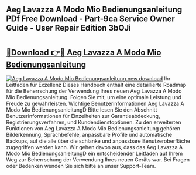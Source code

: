 ## Aeg Lavazza A Modo Mio Bedienungsanleitung PDf Free Download - Part-9ca Service Owner Guide - User Repair Edition 3bOJi

# <h2><a href="http://df4s8pj.blite.top/?on=Aeg+Lavazza+A+Modo+Mio+Bedienungsanleitung">🔗Download 👉🔴 Aeg Lavazza A Modo Mio Bedienungsanleitung</a></h2>

[![Aeg Lavazza A Modo Mio Bedienungsanleitung new download](https://i.imgur.com/lujVjoI.png)](http://df4s8pj.blite.top/?on=Aeg+Lavazza+A+Modo+Mio+Bedienungsanleitung)
Ihr Leitfaden für Exzellenz Dieses Handbuch enthält eine detaillierte Roadmap für die Beherrschung der Verwendung Ihres neuen Aeg Lavazza A Modo Mio Bedienungsanleitung. Folgen Sie mit, um eine optimale Leistung und Freude zu gewährleisten. Wichtige Benutzerinformationen Aeg Lavazza A Modo Mio BedienungsanleitungD Bitte lesen Sie den Abschnitt Benutzerinformationen für Einzelheiten zur Garantieabdeckung, Registrierungsverfahren, und Kundendienstoptionen. Zu den erweiterten Funktionen von Aeg Lavazza A Modo Mio Bedienungsanleitung gehören Bilderkennung, Sprachbefehle, anpassbare Profile und automatische Backups, auf die alle über die schlanke und anpassbare Benutzeroberfläche zugegriffen werden kann. Wir gehen davon aus, dass das Aeg Lavazza A Modo Mio BedienungsanleitungD ein entscheidender Leitfaden auf Ihrem Weg zur Beherrschung der Verwendung Ihres neuen Geräts war. Bei Fragen oder Bedenken wenden Sie sich bitte an unser Support-Team.
